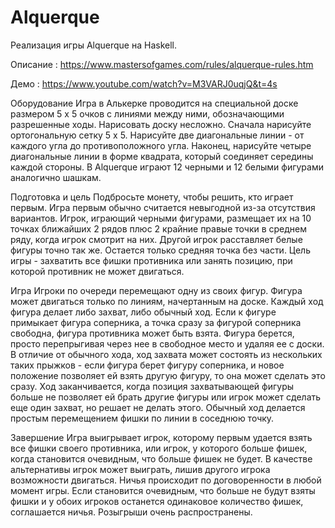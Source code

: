 # Alquerque
Реализация игры Alquerque на Haskell.

Описание : https://www.mastersofgames.com/rules/alquerque-rules.htm

Демо : https://www.youtube.com/watch?v=M3VARJ0uqjQ&t=4s

Оборудование
Игра в Алькерке проводится на специальной доске размером 5 x 5 очков с линиями между ними, обозначающими разрешенные ходы. Нарисовать доску несложно. Сначала нарисуйте ортогональную сетку 5 x 5. Нарисуйте две диагональные линии - от каждого угла до противоположного угла. Наконец, нарисуйте четыре диагональные линии в форме квадрата, который соединяет середины каждой стороны. В Alquerque играют 12 черными и 12 белыми фигурами аналогично шашкам.

Подготовка и цель
Подбросьте монету, чтобы решить, кто играет первым. Игра первым обычно считается невыгодной из-за отсутствия вариантов. Игрок, играющий черными фигурами, размещает их на 10 точках ближайших 2 рядов плюс 2 крайние правые точки в среднем ряду, когда игрок смотрит на них. Другой игрок расставляет белые фигуры точно так же. Остается только средняя точка без части. Цель игры - захватить все фишки противника или занять позицию, при которой противник не может двигаться.

Игра
Игроки по очереди перемещают одну из своих фигур. Фигура может двигаться только по линиям, начертанным на доске. Каждый ход фигура делает либо захват, либо обычный ход.
Если к фигуре примыкает фигура соперника, а точка сразу за фигурой соперника свободна, фигура противника может быть взята. Фигура берется, просто перепрыгивая через нее в свободное место и удаляя ее с доски. В отличие от обычного хода, ход захвата может состоять из нескольких таких прыжков - если фигура берет фигуру соперника, и новое положение позволяет ей взять другую фигуру, то она может сделать это сразу. Ход заканчивается, когда позиция захватывающей фигуры больше не позволяет ей брать другие фигуры или игрок может сделать еще один захват, но решает не делать этого. Обычный ход делается простым перемещением фишки по линии в соседнюю точку.

Завершение
Игра выигрывает игрок, которому первым удается взять все фишки своего противника, или игрок, у которого больше фишек, когда становится очевидным, что больше фишек не будет. В качестве альтернативы игрок может выиграть, лишив другого игрока возможности двигаться.
Ничья происходит по договоренности в любой момент игры. Если становится очевидным, что больше не будут взяты фишки и у обоих игроков останется одинаковое количество фишек, соглашается ничья. Розыгрыши очень распространены.
